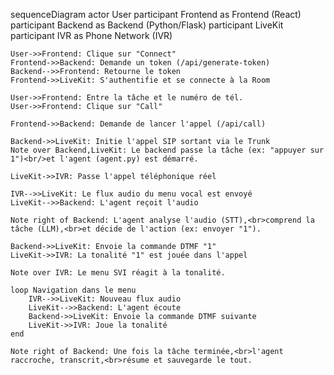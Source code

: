 sequenceDiagram
    actor User
    participant Frontend as Frontend (React)
    participant Backend as Backend (Python/Flask)
    participant LiveKit
    participant IVR as Phone Network (IVR)

    User->>Frontend: Clique sur "Connect"
    Frontend->>Backend: Demande un token (/api/generate-token)
    Backend-->>Frontend: Retourne le token
    Frontend->>LiveKit: S'authentifie et se connecte à la Room

    User->>Frontend: Entre la tâche et le numéro de tél.
    User->>Frontend: Clique sur "Call"
    
    Frontend->>Backend: Demande de lancer l'appel (/api/call)
    
    Backend->>LiveKit: Initie l'appel SIP sortant via le Trunk
    Note over Backend,LiveKit: Le backend passe la tâche (ex: "appuyer sur 1")<br/>et l'agent (agent.py) est démarré.

    LiveKit->>IVR: Passe l'appel téléphonique réel

    IVR-->>LiveKit: Le flux audio du menu vocal est envoyé
    LiveKit-->>Backend: L'agent reçoit l'audio

    Note right of Backend: L'agent analyse l'audio (STT),<br>comprend la tâche (LLM),<br>et décide de l'action (ex: envoyer "1").

    Backend->>LiveKit: Envoie la commande DTMF "1"
    LiveKit->>IVR: La tonalité "1" est jouée dans l'appel

    Note over IVR: Le menu SVI réagit à la tonalité.
    
    loop Navigation dans le menu
        IVR-->>LiveKit: Nouveau flux audio
        LiveKit-->>Backend: L'agent écoute
        Backend->>LiveKit: Envoie la commande DTMF suivante
        LiveKit->>IVR: Joue la tonalité
    end

    Note right of Backend: Une fois la tâche terminée,<br>l'agent raccroche, transcrit,<br>résume et sauvegarde le tout.